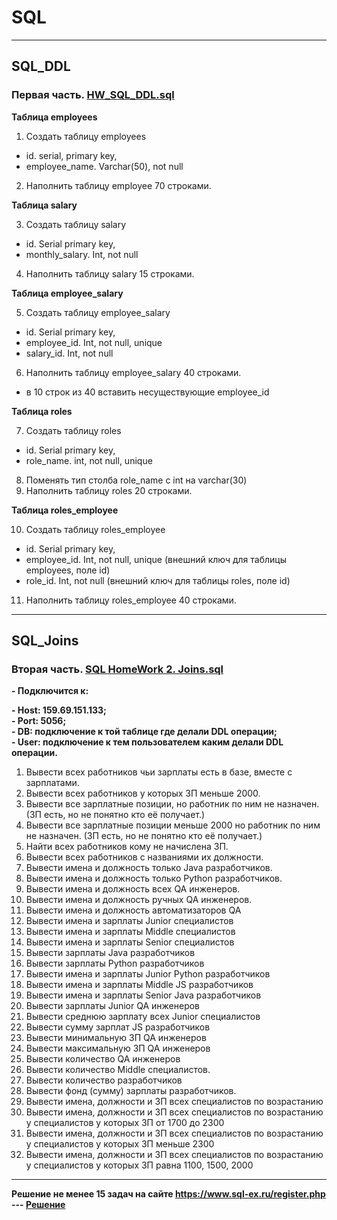 # SQL
____________________________________________________________________________________________________________________________________________
## SQL_DDL
### Первая часть. [HW_SQL_DDL.sql](<https://github.com/VladimirTz/SQL/blob/main/HW_SQL_DDL.sql>)

**Таблица employees**
1. Создать таблицу employees
- id. serial,  primary key,
- employee_name. Varchar(50), not null
2. Наполнить таблицу employee 70 строками.

**Таблица salary**

3. Создать таблицу salary
- id. Serial  primary key,
- monthly_salary. Int, not null
4. Наполнить таблицу salary 15 строками.

**Таблица employee_salary**

5. Создать таблицу employee_salary
- id. Serial  primary key,
- employee_id. Int, not null, unique
- salary_id. Int, not null
6. Наполнить таблицу employee_salary 40 строками.
- в 10 строк из 40 вставить несуществующие employee_id

**Таблица roles**

7. Создать таблицу roles
- id. Serial  primary key,
- role_name. int, not null, unique
8. Поменять тип столба role_name с int на varchar(30)
9. Наполнить таблицу roles 20 строками.

**Таблица roles_employee**

10. Создать таблицу roles_employee
- id. Serial  primary key,
- employee_id. Int, not null, unique (внешний ключ для таблицы employees, поле id)
- role_id. Int, not null (внешний ключ для таблицы roles, поле id)
11. Наполнить таблицу roles_employee 40 строками.
____________________________________________________________________________________________________________________________________________
## SQL_Joins
### Вторая часть. [SQL HomeWork 2. Joins.sql](<https://github.com/VladimirTz/SQL/blob/main/SQL%20HomeWork%202.%20Joins.sql>)

**- Подключится к:**

**- Host: 159.69.151.133;**  
**- Port: 5056;**  
**- DB: подключение к той таблице где делали DDL операции;**  
**- User: подключение к тем пользователем каким делали DDL операции.**  

 1. Вывести всех работников чьи зарплаты есть в базе, вместе с зарплатами.
 2. Вывести всех работников у которых ЗП меньше 2000.
 3. Вывести все зарплатные позиции, но работник по ним не назначен. (ЗП есть, но не понятно кто её получает.)
 4. Вывести все зарплатные позиции  меньше 2000 но работник по ним не назначен. (ЗП есть, но не понятно кто её получает.)
 5. Найти всех работников кому не начислена ЗП.
 6. Вывести всех работников с названиями их должности.
 7. Вывести имена и должность только Java разработчиков.
 8. Вывести имена и должность только Python разработчиков.
 9. Вывести имена и должность всех QA инженеров.
 10. Вывести имена и должность ручных QA инженеров.
 11. Вывести имена и должность автоматизаторов QA
 12. Вывести имена и зарплаты Junior специалистов
 13. Вывести имена и зарплаты Middle специалистов
 14. Вывести имена и зарплаты Senior специалистов
 15. Вывести зарплаты Java разработчиков
 16. Вывести зарплаты Python разработчиков
 17. Вывести имена и зарплаты Junior Python разработчиков
 18. Вывести имена и зарплаты Middle JS разработчиков
 19. Вывести имена и зарплаты Senior Java разработчиков
 20. Вывести зарплаты Junior QA инженеров
 21. Вывести среднюю зарплату всех Junior специалистов
 22. Вывести сумму зарплат JS разработчиков
 23. Вывести минимальную ЗП QA инженеров
 24. Вывести максимальную ЗП QA инженеров
 25. Вывести количество QA инженеров
 26. Вывести количество Middle специалистов.
 27. Вывести количество разработчиков
 28. Вывести фонд (сумму) зарплаты разработчиков.
 29. Вывести имена, должности и ЗП всех специалистов по возрастанию
 30. Вывести имена, должности и ЗП всех специалистов по возрастанию у специалистов у которых ЗП от 1700 до 2300
 31. Вывести имена, должности и ЗП всех специалистов по возрастанию у специалистов у которых ЗП меньше 2300
 32. Вывести имена, должности и ЗП всех специалистов по возрастанию у специалистов у которых ЗП равна 1100, 1500, 2000
____________________________________________________________________________________________________________________________________________
 **Решение не менее 15 задач на сайте https://www.sql-ex.ru/register.php --- [Решение](<https://github.com/VladimirTz/SQL/blob/main/sql-ex>)**
